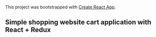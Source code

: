 This project was bootstrapped with [Create React App](https://github.com/facebook/create-react-app).

## Simple shopping website cart application with React + Redux
